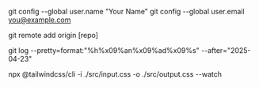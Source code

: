 git config --global user.name "Your Name"
git config --global user.email you@example.com

git remote add origin [repo]

git log --pretty=format:"%h%x09%an%x09%ad%x09%s" --after="2025-04-23"

npx @tailwindcss/cli -i ./src/input.css -o ./src/output.css --watch

